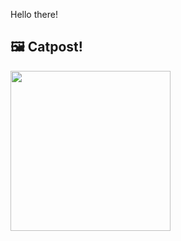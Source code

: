 Hello there!



## 🖼️ Catpost!

<sub>
    <img src="https://cdn2.thecatapi.com/images/e5v.jpg" height="256">
</sub>

